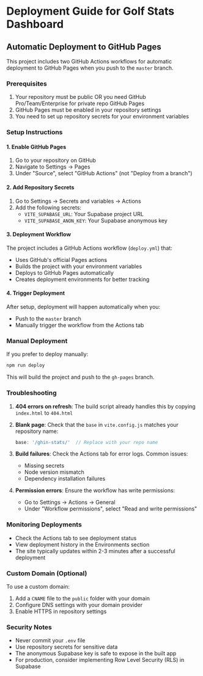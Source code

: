 # Deployment Guide for Golf Stats Dashboard

## Automatic Deployment to GitHub Pages

This project includes two GitHub Actions workflows for automatic deployment to GitHub Pages when you push to the `master` branch.

### Prerequisites

1. Your repository must be public OR you need GitHub Pro/Team/Enterprise for private repo GitHub Pages
2. GitHub Pages must be enabled in your repository settings
3. You need to set up repository secrets for your environment variables

### Setup Instructions

#### 1. Enable GitHub Pages

1. Go to your repository on GitHub
2. Navigate to Settings → Pages
3. Under "Source", select "GitHub Actions" (not "Deploy from a branch")

#### 2. Add Repository Secrets

1. Go to Settings → Secrets and variables → Actions
2. Add the following secrets:
   - `VITE_SUPABASE_URL`: Your Supabase project URL
   - `VITE_SUPABASE_ANON_KEY`: Your Supabase anonymous key

#### 3. Deployment Workflow

The project includes a GitHub Actions workflow (`deploy.yml`) that:
- Uses GitHub's official Pages actions
- Builds the project with your environment variables
- Deploys to GitHub Pages automatically
- Creates deployment environments for better tracking

#### 4. Trigger Deployment

After setup, deployment will happen automatically when you:
- Push to the `master` branch
- Manually trigger the workflow from the Actions tab

### Manual Deployment

If you prefer to deploy manually:

```bash
npm run deploy
```

This will build the project and push to the `gh-pages` branch.

### Troubleshooting

1. **404 errors on refresh**: The build script already handles this by copying `index.html` to `404.html`

2. **Blank page**: Check that the `base` in `vite.config.js` matches your repository name:
   ```js
   base: '/ghin-stats/'  // Replace with your repo name
   ```

3. **Build failures**: Check the Actions tab for error logs. Common issues:
   - Missing secrets
   - Node version mismatch
   - Dependency installation failures

4. **Permission errors**: Ensure the workflow has write permissions:
   - Go to Settings → Actions → General
   - Under "Workflow permissions", select "Read and write permissions"

### Monitoring Deployments

- Check the Actions tab to see deployment status
- View deployment history in the Environments section
- The site typically updates within 2-3 minutes after a successful deployment

### Custom Domain (Optional)

To use a custom domain:
1. Add a `CNAME` file to the `public` folder with your domain
2. Configure DNS settings with your domain provider
3. Enable HTTPS in repository settings

### Security Notes

- Never commit your `.env` file
- Use repository secrets for sensitive data
- The anonymous Supabase key is safe to expose in the built app
- For production, consider implementing Row Level Security (RLS) in Supabase